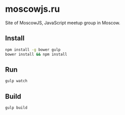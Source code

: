 # moscowjs.ru

Site of MoscowJS, JavaScript meetup group in Moscow.


## Install

```bash
npm install -g bower gulp
bower install && npm install
```

## Run

```bash
gulp watch
```

## Build

```bash
gulp build
```

